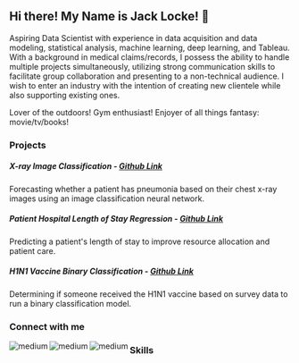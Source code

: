 ## Hi there! My Name is Jack Locke! 👋

Aspiring Data Scientist with experience in data acquisition and data modeling, statistical analysis, machine learning, deep learning, and Tableau. With a background in medical claims/records, I possess the ability to handle multiple projects simultaneously, utilizing strong communication skills to facilitate group collaboration and presenting to a non-technical audience. I wish to enter an industry with the intention of creating new clientele while also supporting existing ones.

Lover of the outdoors! Gym enthusiast! Enjoyer of all things fantasy: movie/tv/books!

### Projects 
##### X-ray Image Classification - [Github Link](https://github.com/johnlocke333/xray_image_classification) 
Forecasting whether a patient has pneumonia based on their chest x-ray images using an image classification neural network.

##### Patient Hospital Length of Stay Regression - [Github Link](https://github.com/johnlocke333/patient_stay) 
Predicting a patient's length of stay to improve resource allocation and patient care.

##### H1N1 Vaccine Binary Classification - [Github Link](https://github.com/johnlocke333/h1n1_flu_analysis) 
Determining if someone received the H1N1 vaccine based on survey data to run a binary classification model. 

### Connect with me
[<img align="left" alt="medium" src="https://img.shields.io/badge/medium-%2312100E.svg?&style=for-the-badge&logo=medium&logoColor=white" />](https://medium.com/@jackdlocke)

[<img align="left" alt="medium" src="https://img.shields.io/badge/LinkedIn-0077B5?style=for-the-badge&logo=linkedin&logoColor=white" />](https://www.linkedin.com/in/john-l-276395142/)

[<img align="left" alt="medium" src="https://img.shields.io/badge/Gmail-D14836?style=for-the-badge&logo=gmail&logoColor=white" />](jackdlocke@gmail.com)

### Skills
